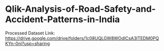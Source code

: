 # Qlik-Analysis-of-Road-Safety-and-Accident-Patterns-in-India

Processed Dataset Link:
https://drive.google.com/drive/folders/1c08UQLGW8WOdICsA3lTEDM0PQKYn-0nj?usp=sharing
